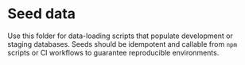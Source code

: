 # Seed data

Use this folder for data-loading scripts that populate development or staging
databases. Seeds should be idempotent and callable from `npm` scripts or CI
workflows to guarantee reproducible environments.
